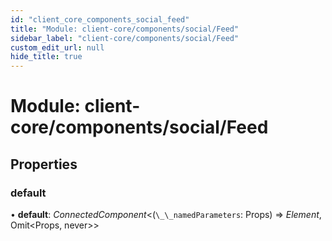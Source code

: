 ```yaml
---
id: "client_core_components_social_feed"
title: "Module: client-core/components/social/Feed"
sidebar_label: "client-core/components/social/Feed"
custom_edit_url: null
hide_title: true
---
```


# Module: client-core/components/social/Feed

## Properties

### default

• **default**: *ConnectedComponent*<(`\_\_namedParameters`: Props) => *Element*, Omit<Props, never\>\>
